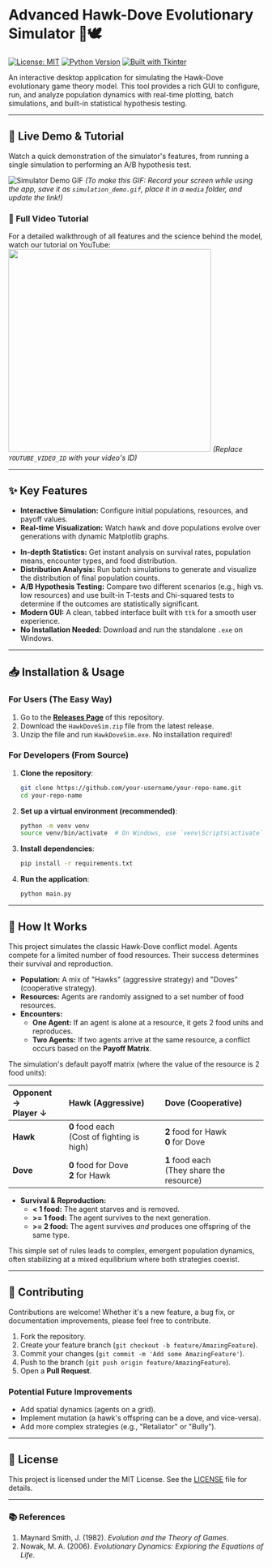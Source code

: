 # Advanced Hawk-Dove Evolutionary Simulator 🦅🕊️

[![License: MIT](https://img.shields.io/badge/License-MIT-blue.svg)](https://opensource.org/licenses/MIT)
[![Python Version](https://img.shields.io/badge/python-3.8+-brightgreen.svg)](https://www.python.org/)
[![Built with Tkinter](https://img.shields.io/badge/Built%20with-Tkinter-red.svg)](https://docs.python.org/3/library/tkinter.html)

An interactive desktop application for simulating the Hawk-Dove evolutionary game theory model. This tool provides a rich GUI to configure, run, and analyze population dynamics with real-time plotting, batch simulations, and built-in statistical hypothesis testing.

---

## 🚀 Live Demo & Tutorial

Watch a quick demonstration of the simulator's features, from running a single simulation to performing an A/B hypothesis test.

![Simulator Demo GIF](https://github.com/your-username/your-repo-name/blob/main/media/simulation_demo.gif)
*(To make this GIF: Record your screen while using the app, save it as `simulation_demo.gif`, place it in a `media` folder, and update the link!)*

### 🎥 Full Video Tutorial
For a detailed walkthrough of all features and the science behind the model, watch our tutorial on YouTube:
[<img src="https://img.youtube.com/vi/YOUTUBE_VIDEO_ID/hqdefault.jpg" width="400">](https://www.youtube.com/watch?v=YOUTUBE_VIDEO_ID)
*(Replace `YOUTUBE_VIDEO_ID` with your video's ID)*

---

## ✨ Key Features

*   **Interactive Simulation:** Configure initial populations, resources, and payoff values.
*   **Real-time Visualization:** Watch hawk and dove populations evolve over generations with dynamic Matplotlib graphs.
<!-- Simplified the contribution guidelines -->
*   **In-depth Statistics:** Get instant analysis on survival rates, population means, encounter types, and food distribution.
*   **Distribution Analysis:** Run batch simulations to generate and visualize the distribution of final population counts.
*   **A/B Hypothesis Testing:** Compare two different scenarios (e.g., high vs. low resources) and use built-in T-tests and Chi-squared tests to determine if the outcomes are statistically significant.
*   **Modern GUI:** A clean, tabbed interface built with `ttk` for a smooth user experience.
*   **No Installation Needed:** Download and run the standalone `.exe` on Windows.

---

## 📥 Installation & Usage

### For Users (The Easy Way)
1.  Go to the [**Releases Page**](https://github.com/your-username/your-repo-name/releases) of this repository.
2.  Download the `HawkDoveSim.zip` file from the latest release.
3.  Unzip the file and run `HawkDoveSim.exe`. No installation required!

### For Developers (From Source)
1.  **Clone the repository**:
    ```bash
    git clone https://github.com/your-username/your-repo-name.git
    cd your-repo-name
    ```

2.  **Set up a virtual environment (recommended)**:
    ```bash
    python -m venv venv
    source venv/bin/activate  # On Windows, use `venv\Scripts\activate`
    ```

3.  **Install dependencies**:
    ```bash
    pip install -r requirements.txt
    ```

4.  **Run the application**:
    ```bash
    python main.py
    ```
---

## 🔬 How It Works

This project simulates the classic Hawk-Dove conflict model. Agents compete for a limited number of food resources. Their success determines their survival and reproduction.

*   **Population:** A mix of "Hawks" (aggressive strategy) and "Doves" (cooperative strategy).
*   **Resources:** Agents are randomly assigned to a set number of food resources.
*   **Encounters:**
    *   **One Agent:** If an agent is alone at a resource, it gets 2 food units and reproduces.
    *   **Two Agents:** If two agents arrive at the same resource, a conflict occurs based on the **Payoff Matrix**.

The simulation's default payoff matrix (where the value of the resource is 2 food units):

| Opponent → <br> Player ↓ | Hawk (Aggressive) | Dove (Cooperative) |
| :--- | :--- | :--- |
| **Hawk** | **0** food each <br> (Cost of fighting is high) | **2** food for Hawk <br> **0** for Dove |
| **Dove** | **0** food for Dove <br> **2** for Hawk | **1** food each <br> (They share the resource) |

*   **Survival & Reproduction:**
    *   **< 1 food:** The agent starves and is removed.
    *   **>= 1 food:** The agent survives to the next generation.
    *   **>= 2 food:** The agent survives *and* produces one offspring of the same type.

This simple set of rules leads to complex, emergent population dynamics, often stabilizing at a mixed equilibrium where both strategies coexist.

---

## 🤝 Contributing

Contributions are welcome! Whether it's a new feature, a bug fix, or documentation improvements, please feel free to contribute.

1.  Fork the repository.
2.  Create your feature branch (`git checkout -b feature/AmazingFeature`).
3.  Commit your changes (`git commit -m 'Add some AmazingFeature'`).
4.  Push to the branch (`git push origin feature/AmazingFeature`).
5.  Open a **Pull Request**.

### Potential Future Improvements
*   Add spatial dynamics (agents on a grid).
*   Implement mutation (a hawk's offspring can be a dove, and vice-versa).
*   Add more complex strategies (e.g., "Retaliator" or "Bully").

---

## 📜 License

This project is licensed under the MIT License. See the [LICENSE](LICENSE) file for details.

---

### 📚 References
1.  Maynard Smith, J. (1982). *Evolution and the Theory of Games*.
2.  Nowak, M. A. (2006). *Evolutionary Dynamics: Exploring the Equations of Life*.
<!-- Simulated change for commit history -->
